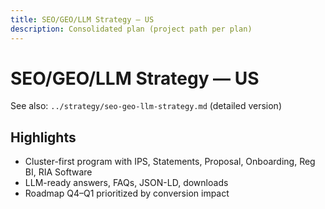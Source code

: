 ```yaml
---
title: SEO/GEO/LLM Strategy — US
description: Consolidated plan (project path per plan)
---
```


# SEO/GEO/LLM Strategy — US

See also: `../strategy/seo-geo-llm-strategy.md` (detailed version)

## Highlights
- Cluster-first program with IPS, Statements, Proposal, Onboarding, Reg BI, RIA Software
- LLM-ready answers, FAQs, JSON-LD, downloads
- Roadmap Q4–Q1 prioritized by conversion impact

